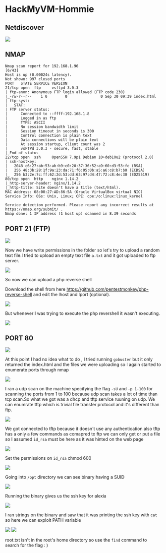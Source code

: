 # HackMyVM-Hommie

## Netdiscover


<img src="https://imgur.com/rLuVROg.png"/>

## NMAP

```
Nmap scan report for 192.168.1.96                                                                                                             [6/43]
Host is up (0.00024s latency).                                            
Not shown: 997 closed ports                                               
PORT   STATE SERVICE VERSION
21/tcp open  ftp     vsftpd 3.0.3                                                                                                                   
| ftp-anon: Anonymous FTP login allowed (FTP code 230)     
|_-rw-r--r--    1 0        0               0 Sep 30 09:39 index.html
| ftp-syst:                                                                                                                                         
|   STAT: 
| FTP server status:
|      Connected to ::ffff:192.168.1.8
|      Logged in as ftp
|      TYPE: ASCII
|      No session bandwidth limit
|      Session timeout in seconds is 300
|      Control connection is plain text
|      Data connections will be plain text
|      At session startup, client count was 2
|      vsFTPd 3.0.3 - secure, fast, stable
|_End of status
22/tcp open  ssh     OpenSSH 7.9p1 Debian 10+deb10u2 (protocol 2.0)
| ssh-hostkey: 
|   2048 c6:27:ab:53:ab:b9:c0:20:37:36:52:a9:60:d3:53:fc (RSA)
|   256 48:3b:28:1f:9a:23:da:71:f6:05:0b:a5:a6:c8:b7:b0 (ECDSA)
|_  256 b3:2e:7c:ff:62:2d:53:dd:63:97:d4:47:72:c8:4e:30 (ED25519)
80/tcp open  http    nginx 1.14.2
|_http-server-header: nginx/1.14.2
|_http-title: Site doesn't have a title (text/html).
MAC Address: 08:00:27:AD:86:5A (Oracle VirtualBox virtual NIC)
Service Info: OSs: Unix, Linux; CPE: cpe:/o:linux:linux_kernel

Service detection performed. Please report any incorrect results at https://nmap.org/submit/ .
Nmap done: 1 IP address (1 host up) scanned in 8.39 seconds

```

## PORT 21 (FTP)

<img src="https://imgur.com/NatpPUF.png"/>

Now we have write permissions in the folder so let's try to upload a random text file.I tried to upload an empty text file `a.txt` and it got uploaded to ftp server.

<img src="https://imgur.com/477uGku.png"/>

So now we can upload a php reverse shell 

Download the shell from here https://github.com/pentestmonkey/php-reverse-shell and edit the lhost and lport (optional).

<img src="https://imgur.com/ZolF2Si.png"/>

But whenever I was trying to execute the php revershell it wasn't executing.

<img src="https://imgur.com/xipV6mU.png"/>

## PORT 80

<img src="https://imgur.com/PYlM9w4.png"/>


At this point I had no idea what to do , I tried running `gobuster` but it only returned the index.html and the files we were uploading so I again started to enumerate ports through nmap

<img src="https://imgur.com/ozoDyfv.png"/>

I ran a udp scan on the machine specifying the flag `-sU` and `-p 1-100` for scanning the ports from 1 to 100 because udp scan takes a lot of time than tcp scan.So what we got was a dhcp and tftp service ruuning on udp. We can enumrate tftp which is trivial file transfer protocol and it's different than ftp.

<img src="https://i.ibb.co/h1tj0M1/1.png"/>

We got connected to tftp because it doesn't use any authentication also tftp has a only a few commands as comapred to ftp we can only get or put a file so I assumed `id_rsa` must be here as it was hinted on the web page

<img src="https://imgur.com/G9BRpNu.png"/>

Set the permissions on `id_rsa` chmod 600

<img src="https://imgur.com/CSBzaFb.png"/>

Going into `/opt` directory we can see binary having a SUID

<img src="https://imgur.com/3vI0ccz.png"/>

Running the binary gives us the ssh key for alexia

<img src="https://imgur.com/H72XTZY.png"/>

I ran strings on the binary and saw that it was printing the ssh key with `cat` so here we can exploit PATH variable

<img src="https://imgur.com/RQ1jexg.png"/>

<img src="https://imgur.com/ezmck6Z.png"/>

root.txt isn't in the root's home directory so use the `find` command to search for the flag : )